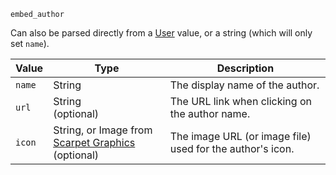 `embed_author`

Can also be parsed directly from a [User](/values/user.md) value, or a string (which will only set `name`).

| Value  | Type                                                                                                    | Description                                               |
|--------|---------------------------------------------------------------------------------------------------------|-----------------------------------------------------------|
| `name` | String                                                                                                  | The display name of the author.                           |
| `url`  | String<br>(optional)                                                                                    | The URL link when clicking on the author name.            |
| `icon` | String, or Image from [Scarpet Graphics](https://github.com/replaceitem/scarpet-graphics)<br>(optional) | The image URL (or image file) used for the author's icon. |